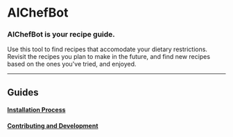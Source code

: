 # AIChefBot

### AIChefBot is your recipe guide.

Use this tool to find recipes that accomodate your dietary restrictions. Revisit the recipes you plan to make in the future, and find new recipes based on the ones you've tried, and enjoyed.

<hr>

## Guides

#### [Installation Process](./Installation.md)


#### [Contributing and Development](./Contributing.md)